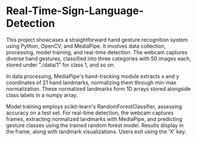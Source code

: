 # Real-Time-Sign-Language-Detection

This project showcases a straightforward hand gesture recognition system using Python, OpenCV, and MediaPipe. It involves data collection, processing, model training, and real-time detection. The webcam captures diverse hand gestures, classified into three categories with 50 images each, stored under "./data/1" for class 1, and so on.

In data processing, MediaPipe's hand-tracking module extracts x and y coordinates of 21 hand landmarks, normalizing them through min-max normalization. These normalized landmarks form 1D arrays stored alongside class labels in a numpy array.

Model training employs scikit-learn's RandomForestClassifier, assessing accuracy on a test set. For real-time detection, the webcam captures frames, extracting normalized landmarks with MediaPipe, and predicting gesture classes using the trained random forest model. Results display in the frame, along with landmark visualizations. Users exit using the 'X' key.
